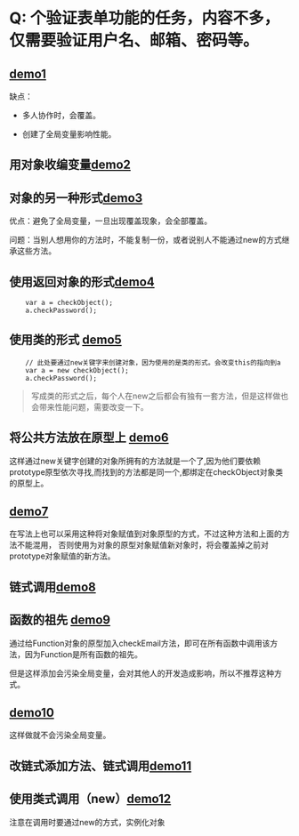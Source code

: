 # Q: 个验证表单功能的任务，内容不多，仅需要验证用户名、邮箱、密码等。

## [demo1](https://jsfiddle.net/t7pb27sk/1/)

缺点：

- 多人协作时，会覆盖。

- 创建了全局变量影响性能。

## 用对象收编变量[demo2](https://jsfiddle.net/t7pb27sk/2/)

## 对象的另一种形式[demo3](https://jsfiddle.net/t7pb27sk/3/)

优点：避免了全局变量，一旦出现覆盖现象，会全部覆盖。

问题：当别人想用你的方法时，不能复制一份，或者说别人不能通过new的方式继承这些方法。

## 使用返回对象的形式[demo4](https://jsfiddle.net/t7pb27sk/6/)

```
    var a = checkObject();
    a.checkPassword();
```

## 使用类的形式 [demo5](https://jsfiddle.net/t7pb27sk/5/)

```
    // 此处要通过new关键字来创建对象，因为使用的是类的形式。会改变this的指向到a
    var a = new checkObject();
    a.checkPassword();
```

> 写成类的形式之后，每个人在new之后都会有独有一套方法，但是这样做也会带来性能问题，需要改变一下。


## 将公共方法放在原型上 [demo6](https://jsfiddle.net/t7pb27sk/7/)

这样通过new关键字创建的对象所拥有的方法就是一个了,因为他们要依赖prototype原型依次寻找,而找到的方法都是同一个,都绑定在checkObject对象类的原型上。

## [demo7](https://jsfiddle.net/t7pb27sk/8/)

在写法上也可以采用这种将对象赋值到对象原型的方式，不过这种方法和上面的方法不能混用， 否则使用为对象的原型对象赋值新对象时，将会覆盖掉之前对prototype对象赋值的新方法。

## 链式调用[demo8](https://jsfiddle.net/t7pb27sk/9/)

## 函数的祖先 [demo9](https://jsfiddle.net/t7pb27sk/11/)

通过给Function对象的原型加入checkEmail方法，即可在所有函数中调用该方法，因为Function是所有函数的祖先。

但是这样添加会污染全局变量，会对其他人的开发造成影响，所以不推荐这种方式。

## [demo10](https://jsfiddle.net/t7pb27sk/12/)

这样做就不会污染全局变量。
## 改链式添加方法、链式调用[demo11](https://jsfiddle.net/t7pb27sk/13/)

## 使用类式调用（new）[demo12](https://jsfiddle.net/t7pb27sk/14/)

注意在调用时要通过new的方式，实例化对象